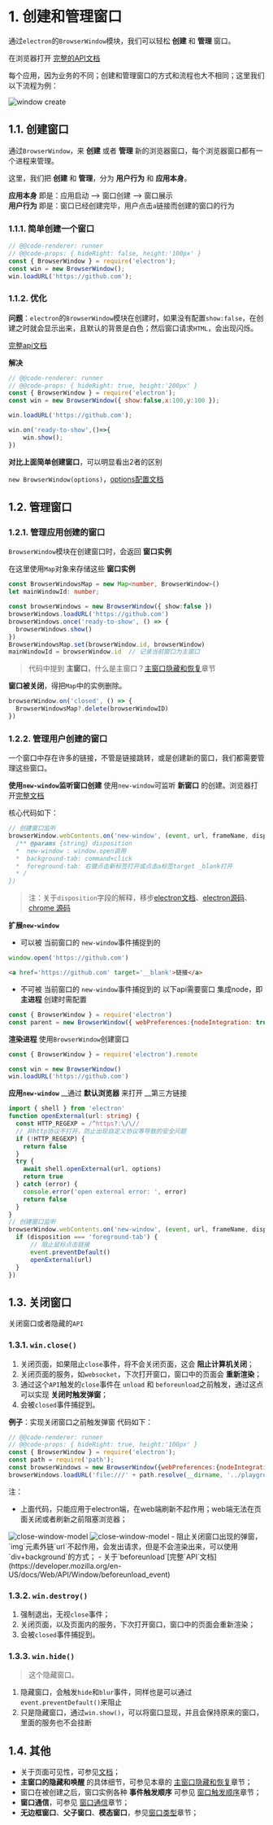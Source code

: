 # 1. 创建和管理窗口

通过`electron`的`BrowserWindow`模块，我们可以轻松 __创建__ 和 __管理__ 窗口。


在浏览器打开 [完整的API文档](https://www.electronjs.org/docs/api/browser-window)


每个应用，因为业务的不同；创建和管理窗口的方式和流程也大不相同；这里我们以下流程为例：

<img src="../../resources/markdown/window-create.png" alt="window create">


## 1.1. 创建窗口

通过`BrowserWindow`，来 __创建__ 或者 __管理__ 新的浏览器窗口，每个浏览器窗口都有一个进程来管理。

这里，我们把 __创建__ 和 __管理__，分为 __用户行为__ 和 __应用本身__。


__应用本身__ 即是：应用启动 ——> 窗口创建 --> 窗口展示   
__用户行为__ 即是：窗口已经创建完毕，用户点击`a`链接而创建的窗口的行为

### 1.1.1. 简单创建一个窗口
```javascript
// @@code-renderer: runner
// @@code-props: { hideRight: false, height:'100px' }
const { BrowserWindow } = require('electron');
const win = new BrowserWindow();
win.loadURL('https://github.com');
```

### 1.1.2. 优化
__问题__：`electron`的`BrowserWindow`模块在创建时，如果没有配置`show:false`，在创建之时就会显示出来，且默认的背景是白色；然后窗口请求`HTML`，会出现闪烁。   

[完整api文档](https://www.electronjs.org/docs/api/browser-window#%E4%BD%BF%E7%94%A8ready-to-show%E4%BA%8B%E4%BB%B6)

__解决__
```javascript
// @@code-renderer: runner
// @@code-props: { hideRight: true, height:'200px' }
const { BrowserWindow } = require('electron');
const win = new BrowserWindow({ show:false,x:100,y:100 });

win.loadURL('https://github.com');

win.on('ready-to-show',()=>{
    win.show();
})
```
__对比上面简单创建窗口__，可以明显看出2者的区别

`new BrowserWindow(options)`，[options配置文档](https://www.electronjs.org/docs/api/browser-window#new-browserwindowoptions)  


## 1.2. 管理窗口

### 1.2.1. 管理应用创建的窗口

`BrowserWindow`模块在创建窗口时，会返回 __窗口实例__

在这里使用`Map`对象来存储这些 __窗口实例__

```typescript
const BrowserWindowsMap = new Map<number, BrowserWindow>()
let mainWindowId: number;

const browserWindows = new BrowserWindow({ show:false })
browserWindows.loadURL('https://github.com')
browserWindows.once('ready-to-show', () => {
  browserWindows.show()
})
BrowserWindowsMap.set(browserWindow.id, browserWindow)
mainWindowId = browserWindow.id  // 记录当前窗口为主窗口
```

> 代码中提到 __主窗口__，什么是主窗口？[主窗口隐藏和恢复](./index.html#/browser/awaken)章节

__窗口被关闭__，得把`Map`中的实例删除。

```typescript
browserWindow.on('closed', () => {
  BrowserWindowsMap?.delete(browserWindowID)
})
```
### 1.2.2. 管理用户创建的窗口
一个窗口中存在许多的链接，不管是链接跳转，或是创建新的窗口，我们都需要管理这些窗口。

__使用`new-window`监听窗口创建__
使用`new-window`可监听 __新窗口__ 的创建。浏览器打开[完整文档](https://www.electronjs.org/docs/api/web-contents#event-new-window)

核心代码如下：
```javascript
// 创建窗口监听
browserWindow.webContents.on('new-window', (event, url, frameName, disposition) => {
  /** @params {string} disposition
  *  new-window : window.open调用
  *  background-tab: command+click
  *  foreground-tab: 右键点击新标签打开或点击a标签target _blank打开
  * /
})
```
> 注：关于`disposition`字段的解释，移步[electron文档](https://www.electronjs.org/docs/api/web-contents#webcontents)、[electron源码](https://github.com/electron/electron/blob/72a089262e31054eabd342294ccdc4c414425c99/shell/browser/api/electron_api_web_contents.cc)、[chrome 源码](https://chromium.googlesource.com/chromium/src/+/66.0.3359.158/ui/base/mojo/window_open_disposition_struct_traits.h)


__扩展`new-window`__
- 可以被 当前窗口的 `new-window`事件捕捉到的

```javascript
window.open('https://github.com')
```

```html
<a href='https://github.com' target='__blank'>链接</a>
```

- 不可被 当前窗口的 `new-window`事件捕捉到的
以下api需要窗口 集成node，即 __主进程__ 创建时需配置
```javascript
const { BrowserWindow } = require('electron')
const parent = new BrowserWindow({ webPreferences:{nodeIntegration: true}});
```
__渲染进程__ 使用`BrowserWindow`创建窗口
```javascript
const { BrowserWindow } = require('electron').remote

const win = new BrowserWindow()
win.loadURL('https://github.com')
```
__应用`new-window`__
__通过 __默认浏览器__ 来打开 __第三方链接
```typescript
import { shell } from 'electron'
function openExternal(url: string) {
  const HTTP_REGEXP = /^https?:\/\//
  // 非http协议不打开，防止出现自定义协议等导致的安全问题
  if (!HTTP_REGEXP) {
    return false
  }
  try {
    await shell.openExternal(url, options)
    return true
  } catch (error) {
    console.error('open external error: ', error)
    return false
  }
}
// 创建窗口监听
browserWindow.webContents.on('new-window', (event, url, frameName, disposition) => {
  if (disposition === 'foreground-tab') {
      // 阻止鼠标点击链接
      event.preventDefault()
      openExternal(url)
  }
})
```

##  1.3. 关闭窗口
关闭窗口或者隐藏的`API`

###  1.3.1. `win.close()` 
1. 关闭页面，如果阻止`close`事件，将不会关闭页面，这会 __阻止计算机关闭__；
2. 关闭页面的服务，如`websocket`，下次打开窗口，窗口中的页面会 __重新渲染__；
3. 通过这个`API`触发的`close`事件在 `unload` 和 `beforeunload`之前触发，通过这点可以实现 __关闭时触发弹窗__；
4. 会被`closed`事件捕捉到。

__例子__：实现关闭窗口之前触发弹窗
代码如下：
```javascript
// @@code-renderer: runner
// @@code-props: { hideRight: true, height:'100px' }
const { BrowserWindow } = require('electron');
const path = require('path');
const browserWindows = new BrowserWindow({webPreferences:{nodeIntegration: true,webSecurity: false}})
browserWindows.loadURL('file:///' + path.resolve(__dirname, '../playground/index.html#/demo/window-close'))
```
注：
- 上面代码，只能应用于electron端，在web端刷新不起作用；web端无法在页面关闭或者刷新之前阻塞浏览器；
<img src="../../resources/markdown/close-window-model.png" alt="close-window-model" />
<img src="../../resources/markdown/close-window-model2.png" alt="close-window-model" />
- 阻止关闭窗口出现的弹窗，`img`元素外链`url`不起作用，会发出请求，但是不会渲染出来，可以使用`div+background`的方式；
- 关于`beforeunload`[完整`API`文档](https://developer.mozilla.org/en-US/docs/Web/API/Window/beforeunload_event)

### 1.3.2. `win.destroy()`
1. 强制退出，无视`close`事件；
2. 关闭页面，以及页面内的服务，下次打开窗口，窗口中的页面会重新渲染；
3. 会被`closed`事件捕捉到。

### 1.3.3. `win.hide()`
> 这个隐藏窗口。

1. 隐藏窗口，会触发`hide`和`blur`事件，同样也是可以通过`event.preventDefault()`来阻止
2. 只是隐藏窗口，通过`win.show()`，可以将窗口显现，并且会保持原来的窗口，里面的服务也不会挂断


## 1.4. 其他
- 关于页面可见性，可参见[文档](https://www.electronjs.org/docs/API/browser-window#%E9%A1%B5%E9%9D%A2%E5%8F%AF%E8%A7%81%E6%80%A7)；
- __主窗口的隐藏和唤醒__ 的具体细节，可参见本章的 [主窗口隐藏和恢复](./index.html#/browser/awaken)章节；
- 窗口在被创建之后，窗口实例各种 __事件触发顺序__ 可参见 [窗口触发顺序](./index.html#/browser/window-event)章节；
- __窗口通信__，可参见 [窗口通信](./index.html#/browser/communication)章节；
- __无边框窗口__、__父子窗口__、__模态窗口__，参见[窗口类型](./index.html#/browser/window-type)章节；
